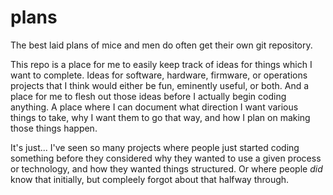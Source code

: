 # plans

The best laid plans of mice and men do often get their own git repository.

This repo is a place for me to easily keep track of ideas for things which I want to complete. Ideas for software, hardware, firmware, or operations projects that I think would either be fun, eminently useful, or both. And a place for me to flesh out those ideas before I actually begin coding anything. A place where I can document what direction I want various things to take, why I want them to go that way, and how I plan on making those things happen.

It's just... I've seen so many projects where people just started coding something before they considered why they wanted to use a given process or technology, and how they wanted things structured. Or where people *did* know that initially, but compleely forgot about that halfway through.
